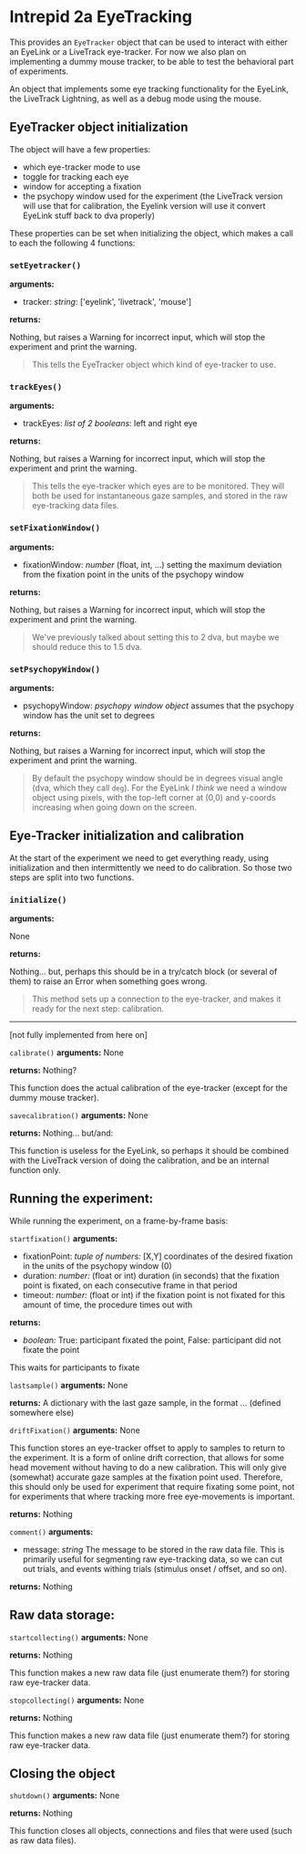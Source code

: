 # Intrepid 2a EyeTracking

This provides an `EyeTracker` object that can be used to interact with either an EyeLink or a LiveTrack eye-tracker. For now we also plan on implementing a dummy mouse tracker, to be able to test the behavioral part of experiments.

An object that implements some eye tracking functionality for the EyeLink, the LiveTrack Lightning, as well as a debug mode using the mouse.

## EyeTracker object initialization

The object will have a few properties:

- which eye-tracker mode to use
- toggle for tracking each eye
- window for accepting a fixation
- the psychopy window used for the experiment (the LiveTrack version will use that for calibration, the Eyelink version will use it convert EyeLink stuff back to dva properly)

These properties can be set when initializing the object, which makes a call to each the following 4 functions:

### `setEyetracker()`

**arguments:**

- tracker: _string_: ['eyelink', 'livetrack', 'mouse']

**returns:**

Nothing, but raises a Warning for incorrect input, which will stop the experiment and print the warning.

> This tells the EyeTracker object which kind of eye-tracker to use.

### `trackEyes()`

**arguments:**

- trackEyes: _list of 2 booleans_: left and right eye

**returns:**

Nothing, but raises a Warning for incorrect input, which will stop the experiment and print the warning.

> This tells the eye-tracker which eyes are to be monitored. They will both be used for instantaneous gaze samples, and stored in the raw eye-tracking data files.

### `setFixationWindow()`

**arguments:**

- fixationWindow: _number_ (float, int, ...) setting the maximum deviation from the fixation point in the units of the psychopy window

**returns:**

Nothing, but raises a Warning for incorrect input, which will stop the experiment and print the warning.

> We've previously talked about setting this to 2 dva, but maybe we should reduce this to 1.5 dva.

### `setPsychopyWindow()`

**arguments:**

- psychopyWindow: _psychopy window object_ assumes that the psychopy window has the unit set to degrees

**returns:**

Nothing, but raises a Warning for incorrect input, which will stop the experiment and print the warning.

> By default the psychopy window should be in degrees visual angle (dva, which they call `deg`). For the EyeLink _I think_ we need a window object using pixels, with the top-left corner at (0,0) and y-coords increasing when going down on the screen.

## Eye-Tracker initialization and calibration

At the start of the experiment we need to get everything ready, using initialization and then intermittently we need to do calibration. So those two steps are split into two functions.

### `initialize()`

**arguments:**

None

**returns:**

Nothing... but, perhaps this should be in a try/catch block (or several of them) to raise an Error when something goes wrong.

> This method sets up a connection to the eye-tracker, and makes it ready for the next step: calibration.

---

[not fully implemented from here on]

`calibrate()`
**arguments:**
None

**returns:**
Nothing?


This function does the actual calibration of the eye-tracker (except for the dummy mouse tracker).

`savecalibration()`
**arguments:**
None

**returns:**
Nothing... but/and:

This function is useless for the EyeLink, so perhaps it should be combined with the LiveTrack version of doing the calibration, and be an internal function only.

## Running the experiment:

While running the experiment, on a frame-by-frame basis:

`startfixation()`
**arguments:**
- fixationPoint: _tuple of numbers:_ [X,Y] coordinates of the desired fixation in the units of the psychopy window (0)
- duration: _number:_ (float or int) duration (in seconds) that the fixation point is fixated, on each consecutive frame in that period
- timeout: _number:_ (float or int) if the fixation point is not fixated for this amount of time, the procedure times out with

**returns:**
- _boolean:_ True: participant fixated the point, False: participant did not fixate the point

This waits for participants to fixate

`lastsample()`
**arguments:**
None

**returns:**
A dictionary with the last gaze sample, in the format ... (defined somewhere else)

`driftFixation()`
**arguments:**
None

This function stores an eye-tracker offset to apply to samples to return to the experiment. It is a form of online drift correction, that allows for some head movement without having to do a new calibration. This will only give (somewhat) accurate gaze samples at the fixation point used. Therefore, this should only be used for experiment that require fixating some point, not for experiments that where tracking more free eye-movements is important.

**returns:**
Nothing

`comment()`
**arguments:**
- message: _string_ The message to be stored in the raw data file. This is primarily useful for segmenting raw eye-tracking data, so we can cut out trials, and events withing trials (stimulus onset / offset, and so on).

**returns:**
Nothing

## Raw data storage:

`startcollecting()`
**arguments:**
None

**returns:**
Nothing

This function makes a new raw data file (just enumerate them?) for storing raw eye-tracker data.

`stopcollecting()`
**arguments:**
None

**returns:**
Nothing

This function makes a new raw data file (just enumerate them?) for storing raw eye-tracker data.


## Closing the object

`shutdown()`
**arguments:**
None

**returns:**
Nothing

This function closes all objects, connections and files that were used (such as raw data files).
